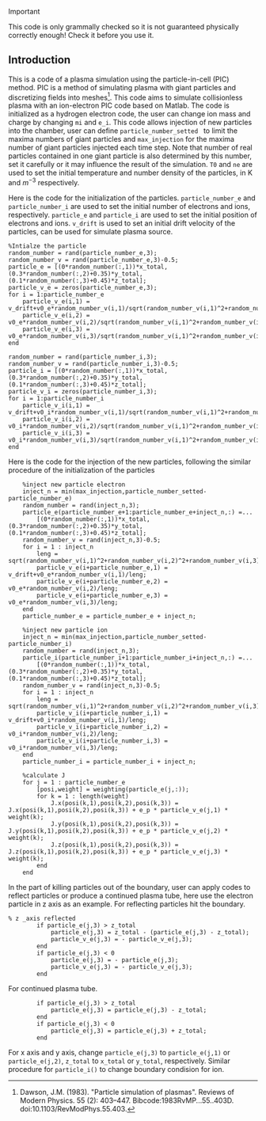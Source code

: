 >[!IMPORTANT]
>This code is only grammally checked so it is not guaranteed physically correctly enough! Check it before you use it.

## Introduction
This is a code of a plasma simulation using the particle-in-cell (PIC) method. PIC is a method of simulating plasma with giant particles and discretizing fields into meshes[^1]. This code aims to simulate collisionless plasma with an ion-electron PIC code based on Matlab. The code is initialized as a hydrogen electron code, the user can change ion mass and charge by changing `mi` and `e_i`. This code allows injection of new particles into the chamber, user can define `particle_number_setted ` to limit the maxima numbers of giant particles and `max_injection` for the maxima number of giant particles injected each time step. Note that number of real particles contained in one giant particle is also determined by this number, set it carefully or it may influence the result of the simulation. `T0` and `ne` are used to set the initial temperature and number density of the particles, in K and $m^{-3}$ respectively.

Here is the code for the initialization of the particles. `particle_number_e` and `particle_number_i` are used to set the initial number of electrons and ions, respectively. `particle_e` and `particle_i` are used to set the initial position of electrons and ions. `v_drift` is used to set an initial drift velocity of the particles, can be used for simulate plasma source. 
```
%Intialze the particle
random_number = rand(particle_number_e,3);
random_number_v = rand(particle_number_e,3)-0.5;
particle_e = [(0*random_number(:,1))*x_total,(0.3*random_number(:,2)+0.35)*y_total,(0.1*random_number(:,3)+0.45)*z_total];
particle_v_e = zeros(particle_number_e,3);
for i = 1:particle_number_e
    particle_v_e(i,1) = v_drift+v0_e*random_number_v(i,1)/sqrt(random_number_v(i,1)^2+random_number_v(i,2)^2+random_number_v(i,3)^2);
    particle_v_e(i,2) = v0_e*random_number_v(i,2)/sqrt(random_number_v(i,1)^2+random_number_v(i,2)^2+random_number_v(i,3)^2);
    particle_v_e(i,3) = v0_e*random_number_v(i,3)/sqrt(random_number_v(i,1)^2+random_number_v(i,2)^2+random_number_v(i,3)^2);
end

random_number = rand(particle_number_i,3);
random_number_v = rand(particle_number_i,3)-0.5;
particle_i = [(0*random_number(:,1))*x_total,(0.3*random_number(:,2)+0.35)*y_total,(0.1*random_number(:,3)+0.45)*z_total];
particle_v_i = zeros(particle_number_i,3);
for i = 1:particle_number_i
    particle_v_i(i,1) = v_drift+v0_i*random_number_v(i,1)/sqrt(random_number_v(i,1)^2+random_number_v(i,2)^2+random_number_v(i,3)^2);
    particle_v_i(i,2) = v0_i*random_number_v(i,2)/sqrt(random_number_v(i,1)^2+random_number_v(i,2)^2+random_number_v(i,3)^2);
    particle_v_i(i,3) = v0_i*random_number_v(i,3)/sqrt(random_number_v(i,1)^2+random_number_v(i,2)^2+random_number_v(i,3)^2);
end
```
Here is the code for the injection of the new particles, following the similar procedure of the initialization of the particles
```
    %inject new particle electron
    inject_n = min(max_injection,particle_number_setted-particle_number_e)
    random_number = rand(inject_n,3);
    particle_e(particle_number_e+1:particle_number_e+inject_n,:) =...
        [(0*random_number(:,1))*x_total,(0.3*random_number(:,2)+0.35)*y_total,(0.1*random_number(:,3)+0.45)*z_total];
    random_number_v = rand(inject_n,3)-0.5;
    for i = 1 : inject_n
        leng = sqrt(random_number_v(i,1)^2+random_number_v(i,2)^2+random_number_v(i,3)^2);
        particle_v_e(i+particle_number_e,1) = v_drift+v0_e*random_number_v(i,1)/leng;
        particle_v_e(i+particle_number_e,2) = v0_e*random_number_v(i,2)/leng;
        particle_v_e(i+particle_number_e,3) = v0_e*random_number_v(i,3)/leng;
    end
    particle_number_e = particle_number_e + inject_n;

    %inject new particle ion
    inject_n = min(max_injection,particle_number_setted-particle_number_i)
    random_number = rand(inject_n,3);
    particle_i(particle_number_i+1:particle_number_i+inject_n,:) =...
        [(0*random_number(:,1))*x_total,(0.3*random_number(:,2)+0.35)*y_total,(0.1*random_number(:,3)+0.45)*z_total];
    random_number_v = rand(inject_n,3)-0.5;
    for i = 1 : inject_n
        leng = sqrt(random_number_v(i,1)^2+random_number_v(i,2)^2+random_number_v(i,3)^2);
        particle_v_i(i+particle_number_i,1) = v_drift+v0_i*random_number_v(i,1)/leng;
        particle_v_i(i+particle_number_i,2) = v0_i*random_number_v(i,2)/leng;
        particle_v_i(i+particle_number_i,3) = v0_i*random_number_v(i,3)/leng;
    end
    particle_number_i = particle_number_i + inject_n;

    %calculate J
    for j = 1 : particle_number_e
        [posi,weight] = weighting(particle_e(j,:));
        for k = 1 : length(weight)
            J.x(posi(k,1),posi(k,2),posi(k,3)) = J.x(posi(k,1),posi(k,2),posi(k,3)) + e_p * particle_v_e(j,1) * weight(k);
            J.y(posi(k,1),posi(k,2),posi(k,3)) = J.y(posi(k,1),posi(k,2),posi(k,3)) + e_p * particle_v_e(j,2) * weight(k);
            J.z(posi(k,1),posi(k,2),posi(k,3)) = J.z(posi(k,1),posi(k,2),posi(k,3)) + e_p * particle_v_e(j,3) * weight(k);
        end
    end
```
In the part of killing particles out of the boundary, user can apply codes to reflect particles or produce a continued plasma tube, here use the electron particle in z axis as an example. For reflecting particles hit the boundary.
```
% z _axis reflected
        if particle_e(j,3) > z_total
            particle_e(j,3) = z_total - (particle_e(j,3) - z_total);
            particle_v_e(j,3) = - particle_v_e(j,3);
        end
        if particle_e(j,3) < 0
            particle_e(j,3) = - particle_e(j,3);
            particle_v_e(j,3) = - particle_v_e(j,3);
        end
```
For continued plasma tube.
```
        if particle_e(j,3) > z_total
            particle_e(j,3) = particle_e(j,3) - z_total;
        end
        if particle_e(j,3) < 0
            particle_e(j,3) = particle_e(j,3) + z_total;
        end

```
For x axis and y axis, change `particle_e(j,3)` to `particle_e(j,1)` or `particle_e(j,2)`, `z_total` to `x_total` or `y_total`, respectively. Similar procedure for `particle_i()` to change boundary condision for ion.
[^1]: Dawson, J.M. (1983). "Particle simulation of plasmas". Reviews of Modern Physics. 55 (2): 403–447. Bibcode:1983RvMP...55..403D. doi:10.1103/RevModPhys.55.403.
